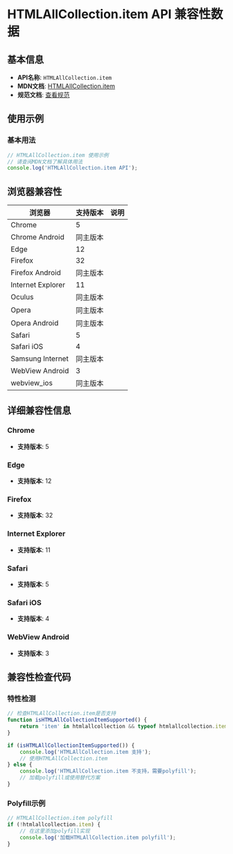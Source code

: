 # HTMLAllCollection.item API 兼容性数据

## 基本信息

- **API名称**: `HTMLAllCollection.item`
- **MDN文档**: [HTMLAllCollection.item](https://developer.mozilla.org/docs/Web/API/HTMLAllCollection/item)
- **规范文档**: [查看规范](https://html.spec.whatwg.org/multipage/common-dom-interfaces.html#dom-htmlallcollection-item)

## 使用示例

### 基本用法

```javascript
// HTMLAllCollection.item 使用示例
// 请查阅MDN文档了解具体用法
console.log('HTMLAllCollection.item API');
```

## 浏览器兼容性

| 浏览器 | 支持版本 | 说明 |
|--------|----------|------|
| Chrome | 5 |  |
| Chrome Android | 同主版本 |  |
| Edge | 12 |  |
| Firefox | 32 |  |
| Firefox Android | 同主版本 |  |
| Internet Explorer | 11 |  |
| Oculus | 同主版本 |  |
| Opera | 同主版本 |  |
| Opera Android | 同主版本 |  |
| Safari | 5 |  |
| Safari iOS | 4 |  |
| Samsung Internet | 同主版本 |  |
| WebView Android | 3 |  |
| webview_ios | 同主版本 |  |

## 详细兼容性信息

### Chrome

- **支持版本**: 5

### Edge

- **支持版本**: 12

### Firefox

- **支持版本**: 32

### Internet Explorer

- **支持版本**: 11

### Safari

- **支持版本**: 5

### Safari iOS

- **支持版本**: 4

### WebView Android

- **支持版本**: 3

## 兼容性检查代码

### 特性检测

```javascript
// 检查HTMLAllCollection.item是否支持
function isHTMLAllCollectionItemSupported() {
    return 'item' in htmlallcollection && typeof htmlallcollection.item === 'function';
}

if (isHTMLAllCollectionItemSupported()) {
    console.log('HTMLAllCollection.item 支持');
    // 使用HTMLAllCollection.item
} else {
    console.log('HTMLAllCollection.item 不支持，需要polyfill');
    // 加载polyfill或使用替代方案
}
```

### Polyfill示例

```javascript
// HTMLAllCollection.item polyfill
if (!htmlallcollection.item) {
    // 在这里添加polyfill实现
    console.log('加载HTMLAllCollection.item polyfill');
}
```

